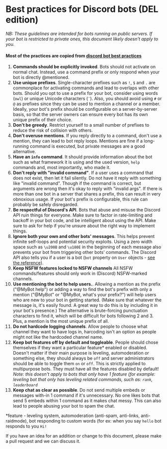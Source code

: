 # Best practices for Discord bots (DEL edition)

*NB: These guidelines are intended for bots running on public servers. If your
bot is restricted to private ones, this document likely doesn't apply to you.*
#### Most of the practices are copied from [discord bot best practices](https://github.com/meew0/discord-bot-best-practices)

1. **Commands should be explicitly invoked**. Bots should not activate on
normal chat. Instead, use a command prefix or only respond when your bot is
directly @mentioned.
2. **Use unique prefixes**. Single-character prefixes such as `!`, `$` and `.`
are commonplace for activating commands and lead to overlaps with other bots.
Should you opt to use a prefix for your bot, consider using words (`owl`) or
unique Unicode characters (`¨`). Also, you should avoid using `#` or `@` as
prefixes since they can be used to mention a channel or a member.
Ideally, your bot's prefix should be configurable on a server-by-server
basis, so that the server owners can ensure every bot has its own unique
prefix of their choice.
3. **Don't be greedy**. Restrict yourself to a small number of prefixes to
reduce the risk of collision with others.
4. **Don't overuse mentions**. If you reply directly to a command, don't use a
mention, they can lead to bot reply loops. Mentions are fine if a long-running
command is executed, but private messages are a good alternative.
5. **Have an `info` command**. It should provide information about the bot
such as what framework it is using and the used version, `help` commands and,
most importantly, who made it.
6. **Don't reply with "invalid command"**. If a user uses a command that does
not exist, then let it fail silently. Do not have it reply with something like
"invalid command". Though if the command is correct, but arguments are wrong
then it's okay to reply with "invalid args". If there is more than one bot in
a server that shares a prefix, this can result in very obnoxious usage.
If your bot's prefix is configurable, this rule can probably be safely disregarded.
7. **Be respectful of Discord's API**. Bots that abuse and misuse the Discord
API ruin things for everyone. Make sure to factor in rate-limiting and backoff
in your bot code, and be intelligent about using the API. Make sure to ask for
help if you're unsure about the right way to implement things.
8. **Ignore both your own and other bots' messages**. This helps prevent infinite
self-loops and potential security exploits. Using a zero width space such as `\u200B`
and `\u180E` in the beginning of each message also prevents your bot from
triggering other bots' commands. The Discord API also tells you if a user is a bot
(`bot` property on `User` objects -
[see the reference](https://discordapp.com/developers/docs/resources/user#user-object)).
9. **Keep NSFW features locked to NSFW channels**
All NSFW commands/features should only work in (Discord) NSFW-marked channels.
10. **Use mentioning the bot to help users.**. Allowing a mention as the prefix
("@MyBot help") or adding a way to find the bot's prefix with only a mention ("@MyBot"
or "@MyBot, what's your prefix?") will help users who are new to your bot in getting
started. (Make sure that whatever the message is, it's easily found. A great way to do
this is by including it in your bot's presence.) The alternative is brute-forcing punctuation
characters to find it, which will be difficult for bots following 2 and 3. Plus, a mention
is the most unique prefix of all.
11. **Do not hardcode logging channels**. Allow people to choose what channel they want 
to have logs in, harcoding isn't an option as people might not like the hardcoded channel 
name.
12. **Keep bot features off by default and toggleable**. People should chose themselves if
they want a particular feature* enabled or disabled. Doesn't matter if their main purpose
is leveling, automoderation or something else, they should always be `off` and server administrators
should be able to toggle them `on` or `off`. This is strictly applied to multipurpose bots. They must
have all the features disabled by default! *Note: this doesn't apply to bots that only have 1 feature
(for example: leveling bot that only has leveling related commands, such as: `rank`, `leaderboard`*
13. **Keep chat as clear as possible**. Do not send multiple embeds or messages with-in 1 command if it's 
unnecessary. No one likes bots that send 5 embeds within 1 command as it makes chat messy. This can also lead to people abusing your
bot to spam the chat.

*feature - leveling system, automoderation (anti-spam, anti-links, anti-raidmode), bot responding to custom words (for ex: when you say `hello` bot responds to you `Hi!`

If you have an idea for an addition or change to this document, please make a
pull request and we can discuss it.

